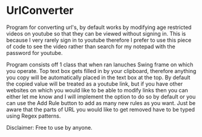# UrlConverter
Program for converting url's, by default works by modifying age restricted videos on youtube so that they can be viewed without signing in. This is because I very rarely sign in to youtube therefore I prefer to use this piece of code to see the video rather than search for my notepad with the password for youtube.

Program consists off 1 class that when ran lanuches Swing frame on which you operate.
Top text box gets filled in by your clipboard, therefore anything you copy will be automatically placed in the text box at the top. By default the copied value will be treated as a youtube link, but if you have other websites on which you would like to be able to modify links then you can either let me know and I will implement the option to do so by default or you can use the Add Rule button to add as many new rules as you want. Just be aware that the parts of URL you would like to get removed have to be typed using Regex patterns.

Disclaimer: Free to use by anyone.
